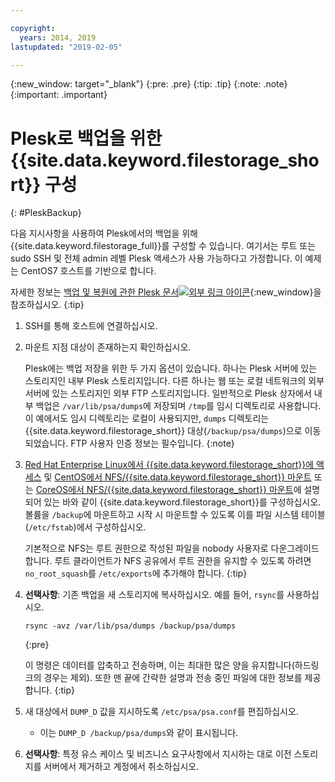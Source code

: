```yaml
---

copyright:
  years: 2014, 2019
lastupdated: "2019-02-05"

---
```

{:new_window: target="_blank"}
{:pre: .pre}
{:tip: .tip}
{:note: .note}
{:important: .important}

# Plesk로 백업을 위한 {{site.data.keyword.filestorage_short}} 구성
{: #PleskBackup}

다음 지시사항을 사용하여 Plesk에서의 백업을 위해 {{site.data.keyword.filestorage_full}}를 구성할 수 있습니다. 여기서는 루트 또는 sudo SSH 및 전체 admin 레벨 Plesk 액세스가 사용 가능하다고 가정합니다. 이 예제는 CentOS7 호스트를 기반으로 합니다.

자세한 정보는 [백업 및 복원에 관한 Plesk 문서![외부 링크 아이콘](../../icons/launch-glyph.svg "외부 링크 아이콘")](https://docs.plesk.com/en-US/12.5/administrator-guide/backing-up-and-restoration.59256/){:new_window}을 참조하십시오.
{:tip}

1. SSH를 통해 호스트에 연결하십시오.
2. 마운트 지점 대상이 존재하는지 확인하십시오. <br />

   Plesk에는 백업 저장을 위한 두 가지 옵션이 있습니다. 하나는 Plesk 서버에 있는 스토리지인 내부 Plesk 스토리지입니다. 다른 하나는 웹 또는 로컬 네트워크의 외부 서버에 있는 스토리지인 외부 FTP 스토리지입니다. 일반적으로 Plesk 상자에서 내부 백업은 `/var/lib/psa/dumps`에 저장되며 `/tmp`를 임시 디렉토리로 사용합니다. 이 예에서도 임시 디렉토리는 로컬이 사용되지만, `dumps` 디렉토리는 {{site.data.keyword.filestorage_short}} 대상(`/backup/psa/dumps`)으로 이동되었습니다. FTP 사용자 인증 정보는 필수입니다.
   {:note}
3. [Red Hat Enterprise Linux에서 {{site.data.keyword.filestorage_short}}에 액세스](/docs/infrastructure/FileStorage?topic=FileStorage-mountingLinux) 및 [CentOS에서 NFS/{{site.data.keyword.filestorage_short}} 마운트](/docs/infrastructure/FileStorage?topic=FileStorage-mountingCentOS) 또는 [CoreOS에서 NFS/{{site.data.keyword.filestorage_short}} 마운트](/docs/infrastructure/FileStorage?topic=FileStorage-mountingCoreOS)에 설명되어 있는 바와 같이 {{site.data.keyword.filestorage_short}}를 구성하십시오. 볼륨을 `/backup`에 마운트하고 시작 시 마운트할 수 있도록 이를 파일 시스템 테이블(`/etc/fstab`)에서 구성하십시오. <br />

   기본적으로 NFS는 루트 권한으로 작성된 파일을 nobody 사용자로 다운그레이드합니다. 루트 클라이언트가 NFS 공유에서 루트 권한을 유지할 수 있도록 하려면 `no_root_squash`를 `/etc/exports`에 추가해야 합니다.
   {:tip}
4. **선택사항**: 기존 백업을 새 스토리지에 복사하십시오. 예를 들어, `rsync`를 사용하십시오.
   ```
   rsync -avz /var/lib/psa/dumps /backup/psa/dumps
   ```
   {:pre}

   이 명령은 데이터를 압축하고 전송하며, 이는 최대한 많은 양을 유지합니다(하드링크의 경우는 제외). 또한 맨 끝에 간략한 설명과 전송 중인 파일에 대한 정보를 제공합니다.
   {:tip}
5. 새 대상에서 `DUMP_D` 값을 지시하도록 `/etc/psa/psa.conf`를 편집하십시오.
    - 이는 `DUMP_D /backup/psa/dumps`와 같이 표시됩니다.
6. **선택사항**: 특정 유스 케이스 및 비즈니스 요구사항에서 지시하는 대로 이전 스토리지를 서버에서 제거하고 계정에서 취소하십시오.
